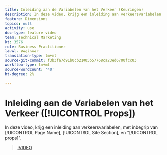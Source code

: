 ```yaml
---
title: Inleiding aan de Variabelen van het Verkeer (Keuringen)
description: In deze video, krijg een inleiding aan verkeersvariabelen, met inbegrip van de Naam van de Pagina, de Sectie van de Plaats, en "steunen".
feature: Dimensions
topics: null
activity: use
doc-type: feature video
team: Technical Marketing
kt: 3576
role: Business Practitioner
level: Beginner
translation-type: tm+mt
source-git-commit: f3b3fa7d91b0cb21005b57768ca23ed6700fcc03
workflow-type: tm+mt
source-wordcount: '40'
ht-degree: 2%

---
```



# Inleiding aan de Variabelen van het Verkeer ([!UICONTROL Props])

In deze video, krijg een inleiding aan verkeersvariabelen, met inbegrip van [!UICONTROL Page Name], [!UICONTROL Site Section], en &quot;[!UICONTROL props]&quot;.

>[!VIDEO](https://video.tv.adobe.com/v/28767/?quality=12)
